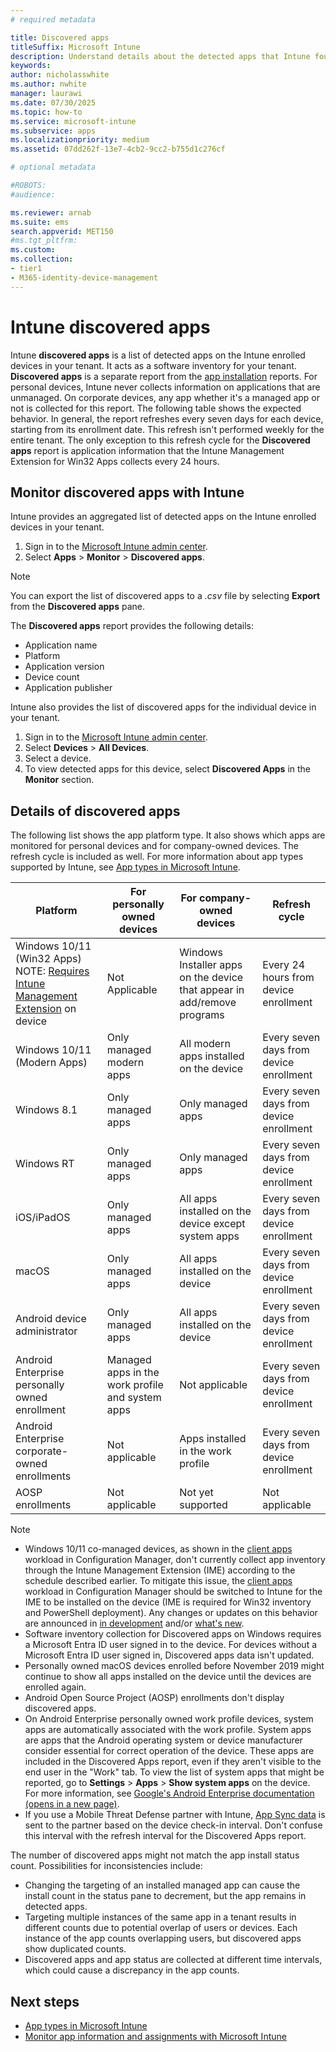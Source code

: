 ```yaml
---
# required metadata

title: Discovered apps
titleSuffix: Microsoft Intune
description: Understand details about the detected apps that Intune found on a device.
keywords:
author: nicholasswhite
ms.author: nwhite
manager: laurawi
ms.date: 07/30/2025
ms.topic: how-to
ms.service: microsoft-intune
ms.subservice: apps
ms.localizationpriority: medium
ms.assetid: 07dd262f-13e7-4cb2-9cc2-b755d1c276cf

# optional metadata

#ROBOTS:
#audience:

ms.reviewer: arnab
ms.suite: ems
search.appverid: MET150
#ms.tgt_pltfrm:
ms.custom: 
ms.collection:
- tier1
- M365-identity-device-management
---
```


# Intune discovered apps

Intune **discovered apps** is a list of detected apps on the Intune enrolled devices in your tenant. It acts as a software inventory for your tenant. **Discovered apps** is a separate report from the [app installation](apps-monitor.md) reports. For personal devices, Intune never collects information on applications that are unmanaged. On corporate devices, any app whether it's a managed app or not is collected for this report. The following table shows the expected behavior. In general, the report refreshes every seven days for each device, starting from its enrollment date. This refresh isn't performed weekly for the entire tenant. The only exception to this refresh cycle for the **Discovered apps** report is application information that the Intune Management Extension for Win32 Apps collects every 24 hours.

## Monitor discovered apps with Intune

Intune provides an aggregated list of detected apps on the Intune enrolled devices in your tenant.

1. Sign in to the [Microsoft Intune admin center](https://go.microsoft.com/fwlink/?linkid=2109431).
2. Select **Apps** > **Monitor** > **Discovered apps**.

>[!NOTE]
>You can export the list of discovered apps to a *.csv* file by selecting **Export** from the **Discovered apps** pane.

The **Discovered apps** report provides the following details:

- Application name
- Platform
- Application version
- Device count
- Application publisher

Intune also provides the list of discovered apps for the individual device in your tenant.

1. Sign in to the [Microsoft Intune admin center](https://go.microsoft.com/fwlink/?linkid=2109431).
2. Select **Devices** > **All Devices**.
3. Select a device.
4. To view detected apps for this device, select **Discovered Apps** in the **Monitor** section.

## Details of discovered apps

The following list shows the app platform type. It also shows which apps are monitored for personal devices and for company-owned devices. The refresh cycle is included as well. For more information about app types supported by Intune, see [App types in Microsoft Intune](apps-add.md#app-types-in-microsoft-intune).

| Platform | For personally owned devices | For company-owned devices | Refresh cycle |
|------------------------------------------------------------------------|----------------------------------|--------------------------------------------------|---------------------------------------|
| Windows 10/11 (Win32 Apps) NOTE: [Requires Intune Management Extension](intune-management-extension.md) on device | Not Applicable | Windows Installer apps on the device that appear in add/remove programs | Every 24 hours from device enrollment |
| Windows 10/11 (Modern Apps) | Only managed modern apps | All modern apps installed on the device | Every seven days from device enrollment |
| Windows 8.1 | Only managed apps | Only managed apps | Every seven days from device enrollment |
| Windows RT | Only managed apps | Only managed apps | Every seven days from device enrollment |
| iOS/iPadOS | Only managed apps | All apps installed on the device except system apps | Every seven days from device enrollment |
| macOS | Only managed apps | All apps installed on the device | Every seven days from device enrollment |
| Android device administrator | Only managed apps | All apps installed on the device | Every seven days from device enrollment |
| Android Enterprise personally owned enrollment | Managed apps in the work profile and system apps | Not applicable | Every seven days from device enrollment |
| Android Enterprise corporate-owned enrollments | Not applicable| Apps installed in the work profile| Every seven days from device enrollment |
| AOSP enrollments | Not applicable | Not yet supported | Not applicable |

> [!NOTE]
> - Windows 10/11 co-managed devices, as shown in the [client apps](../../configmgr/comanage/workloads.md#client-apps) workload in Configuration Manager, don't currently collect app inventory through the Intune Management Extension (IME) according to the schedule described earlier. To mitigate this issue, the [client apps](../../configmgr/comanage/workloads.md#client-apps) workload in Configuration Manager should be switched to Intune for the IME to be installed on the device (IME is required for Win32 inventory and PowerShell deployment). Any changes or updates on this behavior are announced in [in development](../fundamentals/in-development.md) and/or [what's new](../fundamentals/whats-new.md).
> - Software inventory collection for Discovered apps on Windows requires a Microsoft Entra ID user signed in to the device. For devices without a Microsoft Entra ID user signed in, Discovered apps data isn't updated.
> - Personally owned macOS devices enrolled before November 2019 might continue to show all apps installed on the device until the devices are enrolled again.
> - Android Open Source Project (AOSP) enrollments don't display discovered apps.
> - On Android Enterprise personally owned work profile devices, system apps are automatically associated with the work profile. System apps are apps that the Android operating system or device manufacturer consider essential for correct operation of the device. These apps are included in the Discovered Apps report, even if they aren't visible to the end user in the "Work" tab. To view the list of system apps that might be reported, go to **Settings** > **Apps** > **Show system apps** on the device. For more information, see [Google's Android Enterprise documentation (opens in a new page)](https://source.android.com/docs/devices/admin/implement#default-work-apps).
> - If you use a Mobile Threat Defense partner with Intune, [App Sync data](../protect/mtd-connector-enable.md) is sent to the partner based on the device check-in interval. Don't confuse this interval with the refresh interval for the Discovered Apps report.

The number of discovered apps might not match the app install status count. Possibilities for inconsistencies include:

- Changing the targeting of an installed managed app can cause the install count in the status pane to decrement, but the app remains in detected apps.
- Targeting multiple instances of the same app in a tenant results in different counts due to potential overlap of users or devices. Each instance of the app counts overlapping users, but discovered apps show duplicated counts.
- Discovered apps and app status are collected at different time intervals, which could cause a discrepancy in the app counts.

## Next steps

- [App types in Microsoft Intune](apps-add.md#app-types-in-microsoft-intune)
- [Monitor app information and assignments with Microsoft Intune](apps-monitor.md)

